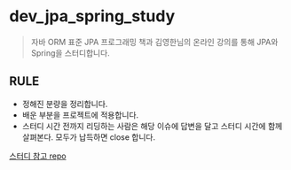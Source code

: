 # dev_jpa_spring_study
> 자바 ORM 표준 JPA 프로그래밍 책과 김영한님의 온라인 강의를 통해 JPA와 Spring을 스터디합니다.


## RULE
- 정해진 분량을 정리합니다.
- 배운 부분을 프로젝트에 적용합니다.
- 스터디 시간 전까지 리딩하는 사람은 해당 이슈에 답변을 달고 스터디 시간에 함께 살펴본다. 모두가 납득하면 close 합니다.


[스터디 참고 repo](https://github.com/Java-Bom/ReadingRecord)
